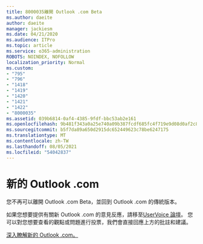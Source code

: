 ```yaml
---
title: 8000035離開 Outlook .com Beta
ms.author: daeite
author: daeite
manager: jackiesm
ms.date: 04/21/2020
ms.audience: ITPro
ms.topic: article
ms.service: o365-administration
ROBOTS: NOINDEX, NOFOLLOW
localization_priority: Normal
ms.custom:
- "795"
- "796"
- "1418"
- "1419"
- "1420"
- "1421"
- "1422"
- "8000035"
ms.assetid: 039b6814-0af4-4385-9fdf-bbc53ab2e161
ms.openlocfilehash: 9b481f343a0a25e740a09b387fcdf685fc4f719e9d08d0af2c885f7441ff1b23
ms.sourcegitcommit: b5f7da89a650d2915dc652449623c78be6247175
ms.translationtype: MT
ms.contentlocale: zh-TW
ms.lasthandoff: 08/05/2021
ms.locfileid: "54042837"
---
```

# <a name="the-new-outlookcom"></a>新的 Outlook .com

您不再可以離開 Outlook .com Beta，並回到 Outlook .com 的傳統版本。
  
如果您想要提供有關新 Outlook .com 的意見反應，請移至[UserVoice 論壇](https://go.microsoft.com/fwlink/p/?linkid=851599)。 您可以對您想要查看的觀點或問題進行投票，我們會直接回應上方的批註和建議。
  
[深入瞭解新的 Outlook .com。](https://go.microsoft.com/fwlink/p/?linkid=874356)
  